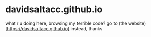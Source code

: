 # davidsaltacc.github.io

what r u doing here, browsing my terrible code?
go to (the website)[https://davidsaltacc.github.io] instead, thanks
